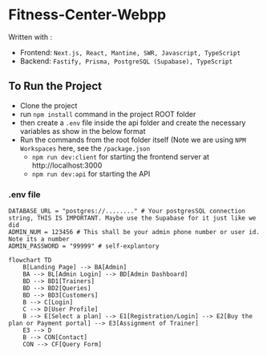 # Fitness-Center-Webpp


Written with :
- Frontend: `Next.js, React, Mantine, SWR, Javascript, TypeScript`
- Backend: `Fastify, Prisma, PostgreSQL (Supabase), TypeScript`

## To Run the Project
- Clone the project
- run `npm install` command in the project ROOT folder
- then create a `.env` file inside the api folder and create the necessary variables as show in the below format
- Run the commands from the root folder itself (Note we are using `NPM Workspaces` here, see the `/package.json`
  - `npm run dev:client` for starting the frontend server at http://localhost:3000
  - `npm run dev:api` for starting the API

### .env file
```env
DATABASE_URL = "postgres://........" # Your postgresSQL connection string, THIS IS IMPORTANT. Maybe use the Supabase for it just like we did
ADMIN_NUM = 123456 # This shall be your admin phone number or user id. Note its a number
ADMIN_PASSWORD = "99999" # self-explantory
```


```mermaid
flowchart TD
    B[Landing Page] --> BA[Admin]
    BA --> BL[Admin Login] --> BD[Admin Dashboard]
    BD --> BD1[Trainers]
    BD --> BD2[Queries]
    BD --> BD3[Customers]
    B --> C[Login]
    C --> D[User Profile]
    B --> E[Select a plan] --> E1[Registration/Login] --> E2[Buy the plan or Payment portal] --> E3[Assignment of Trainer]
    E3 --> D
    B --> CON[Contact]
    CON --> CF[Query Form]
```
